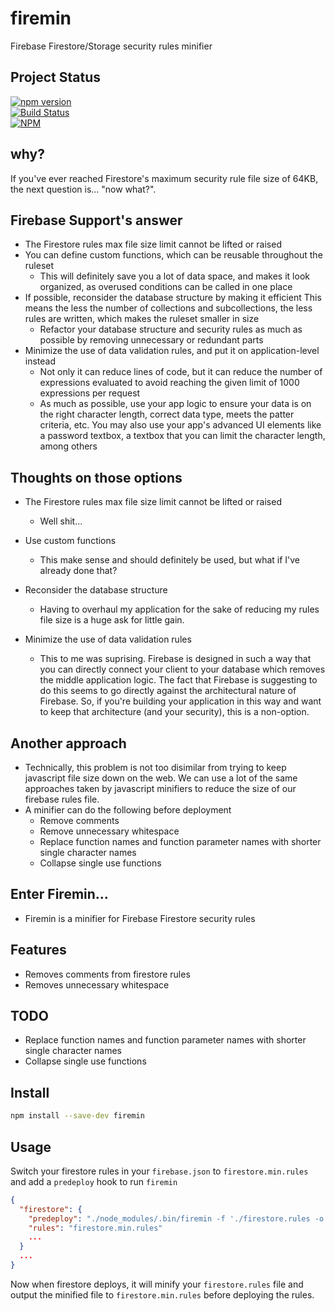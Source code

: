 # firemin
Firebase Firestore/Storage security rules minifier


## Project Status

[![npm version](https://badge.fury.io/js/firemin.svg)](https://badge.fury.io/js/firemin)<br />
[![Build Status](https://travis-ci.org/brianneisler/firemin.svg)](https://travis-ci.org/brianneisler/firemin)<br />
[![NPM](https://nodei.co/npm/stutter.png?downloads=true&downloadRank=true&stars=true)](https://nodei.co/npm/firemin/)


## why?
If you've ever reached Firestore's maximum security rule file size of 64KB, the next question is...
"now what?".


## Firebase Support's answer
* The Firestore rules max file size limit cannot be lifted or raised
* You can define custom functions, which can be reusable throughout the ruleset
  * This will definitely save you a lot of data space, and makes it look organized, as overused conditions can be called in one place
* If possible, reconsider the database structure by making it efficient
This means the less the number of collections and subcollections, the less rules are written, which makes the ruleset smaller in size
  * Refactor your database structure and security rules as much as possible by removing unnecessary or redundant parts
* Minimize the use of data validation rules, and put it on application-level instead
  * Not only it can reduce lines of code, but it can reduce the number of expressions evaluated to avoid reaching the given limit of 1000 expressions per request
  * As much as possible, use your app logic to ensure your data is on the right character length, correct data type, meets the patter criteria, etc. You may also use your app's advanced UI elements like a password textbox, a textbox that you can limit the character length, among others


## Thoughts on those options
* The Firestore rules max file size limit cannot be lifted or raised
  * Well shit...

* Use custom functions
  * This make sense and should definitely be used, but what if I've already done that?

* Reconsider the database structure
  * Having to overhaul my application for the sake of reducing my rules file
    size is a huge ask for little gain.

* Minimize the use of data validation rules
  * This to me was suprising. Firebase is designed in such a way that you can
    directly connect your client to your database which removes the middle
    application logic. The fact that Firebase is suggesting to do this seems to go
    directly against the architectural nature of Firebase. So, if you're
    building your application in this way and want to keep that architecture
    (and your security), this is a non-option.

## Another approach
* Technically, this problem is not too disimilar from trying to keep javascript
  file size down on the web. We can use a lot of the same approaches taken by javascript
  minifiers to reduce the size of our firebase rules file.
* A minifier can do the following before deployment  
  * Remove comments
  * Remove unnecessary whitespace
  * Replace function names and function parameter names with shorter single
    character names
  * Collapse single use functions


## Enter Firemin...
* Firemin is a minifier for Firebase Firestore security rules

## Features
* Removes comments from firestore rules
* Removes unnecessary whitespace

## TODO
* Replace function names and function parameter names with shorter single
  character names
* Collapse single use functions

## Install

```sh
npm install --save-dev firemin
```

## Usage

Switch your firestore rules in your `firebase.json` to `firestore.min.rules` and
add a `predeploy` hook to run `firemin`

```json
{
  "firestore": {
    "predeploy": "./node_modules/.bin/firemin -f './firestore.rules -o ./firestore.min.rules",
    "rules": "firestore.min.rules"
    ...
  }
  ...
}
```

Now when firestore deploys, it will minify your `firestore.rules` file and
output the minified file to `firestore.min.rules` before deploying the rules.
